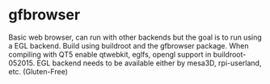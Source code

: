 # gfbrowser

Basic web browser, can run with other backends but the goal is to run using a EGL backend.  Build using buildroot and the gfbrowser package.  When compiling with QT5 enable qtwebkit, eglfs, opengl support in buildroot-052015.  EGL backend needs to be  available either by mesa3D, rpi-userland, etc.
(Gluten-Free)
